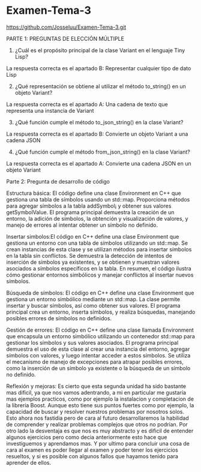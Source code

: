 # Examen-Tema-3

https://github.com/Josseluu/Examen-Tema-3.git

PARTE 1: PREGUNTAS DE ELECCIÓN MÚLTIPLE

1. ¿Cuál es el propósito principal de la clase Variant en el lenguaje Tiny Lisp?

La respuesta correcta es el apartado B: Representar cualquier tipo de dato Lisp

2. ¿Qué representación se obtiene al utilizar el método to_string() en un objeto Variant?

La respuesta correcta es el apartado A: Una cadena de texto que representa una instancia de Variant

3. ¿Qué función cumple el método to_json_string() en la clase Variant?

La respuesta correcta es el apartado B: Convierte un objeto Variant a una cadena JSON

4. ¿Qué función cumple el método from_json_string() en la clase Variant?

La respuesta correcta es el apartado A: Convierte una cadena JSON en un objeto Variant


Parte 2: Pregunta de desarrollo de código 

Estructura básica: El código define una clase Environment en C++ que gestiona una tabla de símbolos usando un std::map. Proporciona métodos para agregar símbolos a la tabla addSymbol¡ y obtener sus valores getSymbolValue. El programa principal demuestra la creación de un entorno, la adición de símbolos, la obtención y visualización de valores, y manejo de errores al intentar obtener un símbolo no definido.

Insertar simbolos:El código en C++ define una clase Environment que gestiona un entorno con una tabla de símbolos utilizando un std::map. Se crean instancias de esta clase y se utilizan métodos para insertar símbolos en la tabla sin conflictos. Se demuestra la detección de intentos de inserción de símbolos ya existentes, y se obtienen y muestran valores asociados a símbolos específicos en la tabla. En resumen, el código ilustra cómo gestionar entornos simbólicos y manejar conflictos al insertar nuevos símbolos.

Búsqueda de símbolos: El código en C++ define una clase Environment que gestiona un entorno simbólico mediante un std::map. La clase permite insertar y buscar símbolos, así como obtener sus valores. El programa principal crea un entorno, inserta símbolos, y realiza búsquedas, manejando posibles errores de símbolos no definidos.

Gestión de errores: El código en C++ define una clase llamada Environment que encapsula un entorno simbólico utilizando un contenedor std::map para gestionar los símbolos y sus valores asociados. El programa principal demuestra el uso de esta clase al crear una instancia del entorno, agregar símbolos con valores, y luego intentar acceder a estos símbolos. Se utiliza el mecanismo de manejo de excepciones para atrapar posibles errores, como la inserción de un símbolo ya existente o la búsqueda de un símbolo no definido.

Reflexión y mejoras: Es cierto que esta segunda unidad ha sido bastante mas dificil, ya que nos vamos adentrando, a mi en particular me gustaría mas ejemplos practicos, como por ejemplo la instalacion y completacion de la libreria Boost.
Aunque esto tiene sus puntos fuertes como por ejemplo, la capacidad de buscar y resolver nuestros problemas por nosotros solos. Esto ahora nos fastidia pero de cara al futuro desarrollaremos la habilidad de comprender y realizar problemas complejos que otros no podrían.
Por otro lado la desventaja es que nos es muy abstracto y es dificil de entender algunos ejercicios pero como decia anteriormente esto hace que investiguemos y aprendamos mas.
Y por ultimo para concluir una cosa de cara al examen es poder llegar al examen y poder tener los ejercicios resueltos, y si es posible con algunos fallos que hayamos tenido para aprender de ellos.
